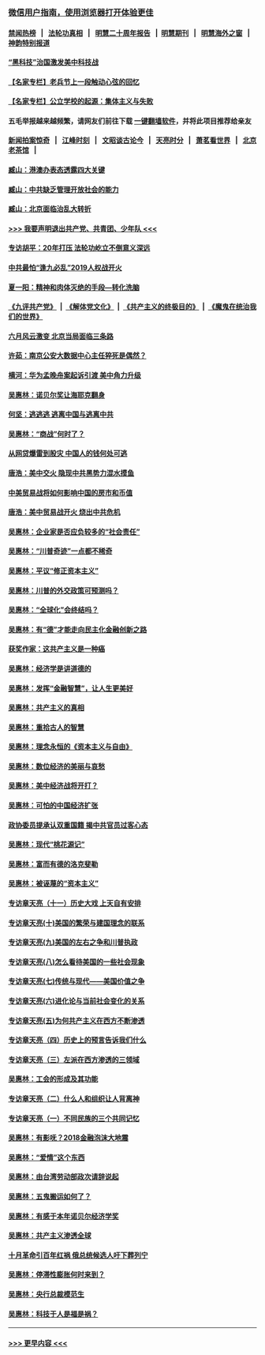 ### [微信用户指南，使用浏览器打开体验更佳](https://github.com/gfw-breaker/banned-news1/blob/master/indexes/wechat-guide.md?t=0)
#### [禁闻热榜](热点新闻.md?t=0)  &nbsp;&nbsp;|&nbsp;&nbsp; [法轮功真相](https://github.com/gfw-breaker/truth/blob/master/README.md?t=0) &nbsp;&nbsp;|&nbsp;&nbsp; [明慧二十周年报告](https://github.com/gfw-breaker/mh-reports/blob/master/README.md?t=0) &nbsp;&nbsp;|&nbsp;&nbsp;[明慧期刊](https://github.com/gfw-breaker/mh-qikan) &nbsp;&nbsp;|&nbsp;&nbsp; [明慧海外之窗](https://github.com/gfw-breaker/mh-news/blob/master/README.md?t=0) &nbsp;&nbsp;|&nbsp;&nbsp; [神韵特别报道](https://github.com/gfw-breaker/mh-news/blob/master/shenyun.md?t=0)
#### [“黑科技”治国激发美中科技战](../pages/nsc423/n11638056.md?t=02060644) 
#### [【名家专栏】老兵节上一段触动心弦的回忆](../pages/nsc423/n11646016.md?t=02060644) 
#### [【名家专栏】公立学校的起源：集体主义与失败](../pages/nsc423/n11601833.md?t=02060644) 
#### 五毛举报越来越频繁，请网友们前往下载 [一键翻墙软件](https://github.com/gfw-breaker/ssr-accounts)，并将此项目推荐给亲友
#### [新闻拍案惊奇](https://github.com/gfw-breaker/banned-news1/blob/master/pages/link4.md) &nbsp;&nbsp;|&nbsp;&nbsp; [江峰时刻](https://github.com/gfw-breaker/banned-news1/blob/master/pages/link4.md) &nbsp;&nbsp;|&nbsp;&nbsp; [文昭谈古论今](https://github.com/gfw-breaker/banned-news1/blob/master/pages/link4.md) &nbsp;&nbsp;|&nbsp;&nbsp; [天亮时分](https://github.com/gfw-breaker/banned-news1/blob/master/pages/link4.md) &nbsp;&nbsp;|&nbsp;&nbsp; [萧茗看世界](https://github.com/gfw-breaker/banned-news1/blob/master/pages/link4.md) &nbsp;&nbsp;|&nbsp;&nbsp; [北京老茶馆](https://github.com/gfw-breaker/banned-news1/blob/master/pages/link4.md) &nbsp;&nbsp;|&nbsp;&nbsp; 
#### [臧山：港澳办表态透露四大关键](../pages/nsc423/n11421628.md?t=02060644) 
#### [臧山：中共缺乏管理开放社会的能力](../pages/nsc423/n11407457.md?t=02060644) 
#### [臧山：北京面临治乱大转折](../pages/nsc423/n11406895.md?t=02060644) 
#### [>>> 我要声明退出共产党、共青团、少年队 <<<](https://github.com/begood0513/goodnews/blob/master/quit/letter.md) 
#### [专访胡平：20年打压 法轮功屹立不倒意义深远](../pages/nsc423/n11398800.md?t=02060644) 
#### [中共最怕“逢九必乱”2019人权战开火](../pages/nsc423/n11385248.md?t=02060644) 
#### [夏一阳：精神和肉体灭绝的手段—转化洗脑](../pages/nsc423/n11368250.md?t=02060644) 
#### [《九评共产党》](https://github.com/begood0513/9ping.md/blob/master/README.md) &nbsp;|&nbsp; [《解体党文化》](../../../../jtdwh.md/blob/master/README.md)  &nbsp;|&nbsp; [《共产主义的终极目的》](../../../../gczydzjmd.md/blob/master/README.md) &nbsp;|&nbsp; [《魔鬼在统治我们的世界》](../../../../mgztzwmdsj.md/blob/master/README.md) 
#### [六月风云激变 北京当局面临三条路](../pages/nsc423/n11313668.md?t=02060644) 
#### [许茹：南京公安大数据中心主任猝死是偶然？](../pages/nsc423/n11064744.md?t=02060644) 
#### [横河：华为孟晚舟案起诉引渡 美中角力升级](../pages/nsc423/n11027230.md?t=02060644) 
#### [吴惠林：诺贝尔奖让海耶克翻身](../pages/nsc423/n10890049.md?t=02060644) 
#### [何坚：逃逃逃 逃离中国与逃离中共](../pages/nsc423/n10592891.md?t=02060644) 
#### [吴惠林：“商战”何时了？](../pages/nsc423/n10573558.md?t=02060644) 
#### [从网贷爆雷到股灾 中国人的钱何处可逃](../pages/nsc423/n10572800.md?t=02060644) 
#### [唐浩：美中交火 隐现中共黑势力混水摸鱼](../pages/nsc423/n10544040.md?t=02060644) 
#### [中美贸易战将如何影响中国的房市和币值](../pages/nsc423/n10543697.md?t=02060644) 
#### [唐浩：美中贸易战开火 烧出中共危机](../pages/nsc423/n10540126.md?t=02060644) 
#### [吴惠林：企业家是否应负较多的“社会责任”](../pages/nsc423/n10535022.md?t=02060644) 
#### [吴惠林：“川普奇迹”一点都不稀奇](../pages/nsc423/n10512808.md?t=02060644) 
#### [吴惠林：平议“修正资本主义”](../pages/nsc423/n10495724.md?t=02060644) 
#### [吴惠林：川普的外交政策可预测吗？](../pages/nsc423/n10462387.md?t=02060644) 
#### [吴惠林：“全球化”会终结吗？](../pages/nsc423/n10452838.md?t=02060644) 
#### [吴惠林：有“德”才能走向民主化金融创新之路](../pages/nsc423/n10432292.md?t=02060644) 
#### [获奖作家：这共产主义是一种癌](../pages/nsc423/n10431541.md?t=02060644) 
#### [吴惠林：经济学是讲道德的](../pages/nsc423/n10398014.md?t=02060644) 
#### [吴惠林：发挥“金融智慧”，让人生更美好](../pages/nsc423/n10375019.md?t=02060644) 
#### [吴惠林：共产主义的真相](../pages/nsc423/n10351394.md?t=02060644) 
#### [吴惠林：重拾古人的智慧](../pages/nsc423/n10337691.md?t=02060644) 
#### [吴惠林：理念永恒的《资本主义与自由》](../pages/nsc423/n10316274.md?t=02060644) 
#### [吴惠林：数位经济的美丽与哀愁](../pages/nsc423/n10292946.md?t=02060644) 
#### [吴惠林：美中经济战将开打？](../pages/nsc423/n10258825.md?t=02060644) 
#### [吴惠林：可怕的中国经济扩张](../pages/nsc423/n10219147.md?t=02060644) 
#### [政协委员提承认双重国籍 揭中共官员过客心态](../pages/nsc423/n10208809.md?t=02060644) 
#### [吴惠林：现代“桃花源记”](../pages/nsc423/n10185234.md?t=02060644) 
#### [吴惠林：富而有德的洛克斐勒](../pages/nsc423/n10142264.md?t=02060644) 
#### [吴惠林：被诬蔑的“资本主义”](../pages/nsc423/n10124816.md?t=02060644) 
#### [专访章天亮（十一）历史大戏 上天自有安排](../pages/nsc423/n10094905.md?t=02060644) 
#### [专访章天亮(十)美国的繁荣与建国理念的联系](../pages/nsc423/n10094899.md?t=02060644) 
#### [专访章天亮(九)美国的左右之争和川普执政](../pages/nsc423/n10094889.md?t=02060644) 
#### [专访章天亮(八)怎么看待美国的一些社会现象](../pages/nsc423/n10094857.md?t=02060644) 
#### [专访章天亮(七)传统与现代——美国价值之争](../pages/nsc423/n10093140.md?t=02060644) 
#### [专访章天亮(六)进化论与当前社会变化的关系](../pages/nsc423/n10092036.md?t=02060644) 
#### [专访章天亮(五)为何共产主义在西方不断渗透](../pages/nsc423/n10083620.md?t=02060644) 
#### [专访章天亮（四）历史上的预言告诉我们什么](../pages/nsc423/n10083606.md?t=02060644) 
#### [专访章天亮（三）左派在西方渗透的三领域](../pages/nsc423/n10081115.md?t=02060644) 
#### [吴惠林：工会的形成及其功能](../pages/nsc423/n10080633.md?t=02060644) 
#### [专访章天亮（二）什么人和组织让人背离神](../pages/nsc423/n10076637.md?t=02060644) 
#### [专访章天亮（一）不同民族的三个共同记忆](../pages/nsc423/n10074188.md?t=02060644) 
#### [吴惠林：有影呒？2018金融泡沫大地震](../pages/nsc423/n10040534.md?t=02060644) 
#### [吴惠林：“爱情”这个东西](../pages/nsc423/n10019423.md?t=02060644) 
#### [吴惠林：由台湾劳动部政次请辞说起](../pages/nsc423/n9979679.md?t=02060644) 
#### [吴惠林：五鬼搬运如何了？](../pages/nsc423/n9925338.md?t=02060644) 
#### [吴惠林：有感于本年诺贝尔经济学奖](../pages/nsc423/n9871883.md?t=02060644) 
#### [吴惠林：共产主义渗透全球](../pages/nsc423/n9812748.md?t=02060644) 
#### [十月革命引百年红祸 俄总统候选人吁下葬列宁](../pages/nsc423/n9810182.md?t=02060644) 
#### [吴惠林：停滞性膨胀何时来到？](../pages/nsc423/n9764136.md?t=02060644) 
#### [吴惠林：央行总裁模范生](../pages/nsc423/n9728134.md?t=02060644) 
#### [吴惠林：科技于人是福是祸？](../pages/nsc423/n9672982.md?t=02060644) 

----
#### [ >>> 更早内容 <<< ](../indexes/nsc423-earlier.md)
